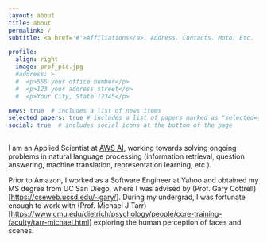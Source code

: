 ```yaml
---
layout: about
title: about
permalink: /
subtitle: <a href='#'>Affiliations</a>. Address. Contacts. Moto. Etc.

profile:
  align: right
  image: prof_pic.jpg
  #address: >
  #  <p>555 your office number</p>
  #  <p>123 your address street</p>
  #  <p>Your City, State 12345</p>

news: true  # includes a list of news items
selected_papers: true # includes a list of papers marked as "selected={true}"
social: true  # includes social icons at the bottom of the page
---
```


I am an Applied Scientist at [AWS AI](https://aws.amazon.com/ai/), working towards solving ongoing problems in natural language processing (information retrieval, question answering, machine translation, representation learning, etc.).

Prior to Amazon, I worked as a Software Engineer at Yahoo and obtained my MS degree from UC San Diego, where I was advised by (Prof. Gary Cottrell)[https://cseweb.ucsd.edu/~gary/]. During my undergrad, I was fortunate enough to work with (Prof. Michael J Tarr)[https://www.cmu.edu/dietrich/psychology/people/core-training-faculty/tarr-michael.html] exploring the human perception of faces and scenes.
